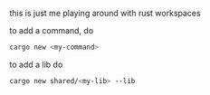 this is just me playing around with rust workspaces

to add a command, do

```bash
cargo new <my-command>
```

to add a lib do

```bash
cargo new shared/<my-lib> --lib
```
